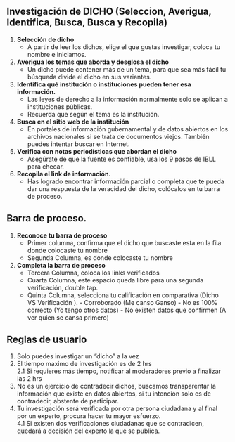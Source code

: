 ## Investigación de DICHO (Seleccion, Averigua, Identifica, Busca, Busca y Recopila)


1. **Selección de dicho** 
    - A partir de leer los dichos, elige el que gustas investigar, coloca tu nombre e iniciamos.
2. **Averigua los temas que aborda y desglosa el dicho** 
    - Un dicho puede contener más de un tema, para que sea más fácil tu búsqueda divide el dicho en sus variantes.
3. **Identifica qué institución o instituciones pueden tener esa información.**
    - Las leyes de derecho a la información normalmente solo se aplican a instituciones públicas.  
    - Recuerda que según el tema es la institución.
4. **Busca en el sitio web de la institución**
    - En portales de información gubernamental y de datos abiertos en los archivos nacionales si se trata de documentos viejos. También puedes intentar buscar en Internet.
5. **Verifica con notas periodísticas que abordan el dicho** 
    - Asegúrate de que la fuente es confiable, usa los 9 pasos de IBLL para checar.
6. **Recopila el link de información.** 
    - Has logrado encontrar información parcial o completa que te pueda dar una respuesta de la veracidad del dicho, colócalos en tu barra de proceso.


## Barra de proceso.

1. **Reconoce tu barra de proceso**
    - Primer columna, confirma que el dicho que buscaste esta en la fila donde colocaste tu nombre
    - Segunda Columna, es donde colocaste tu nombre
2. **Completa la barra de proceso**
    - Tercera Columna, coloca los links verificados
    - Cuarta Columna, este espacio queda libre para una segunda verificación, double tap.
    - Quinta Columna, selecciona tu calificación en comparativa (Dicho VS Verificación ).
          - Corroborado (Me canso Ganso)
          - No es 100% correcto (Yo tengo otros datos)
          - No existen datos que confirmen (A ver quien se cansa primero)


## Reglas de usuario


1. Solo puedes investigar un “dicho” a la vez  
2. El tiempo maximo de investigación es de 2 hrs  
    2.1 Si requieres más tiempo, notificar al moderadores previo a finalizar las 2 hrs  
3. No es un ejercicio de contradecir dichos, buscamos transparentar la información que existe en datos abiertos, si tu intención solo es de contradecir, abstente de participar.  
4. Tu investigación será verificada por otra persona ciudadana y al final por un experto, procura hacer tu mayor esfuerzo.  
    4.1 Si existen dos verificaciones ciudadanas que se contradicen, quedará a decisión del experto la que se publica.  










